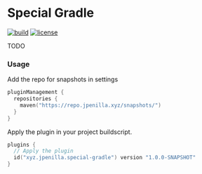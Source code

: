 # Special Gradle

[![build](https://img.shields.io/github/checks-status/jpenilla/special-gradle/master?label=build)](https://github.com/jpenilla/special-gradle/actions) [![license](https://img.shields.io/badge/license-Apache--2.0-blue)](LICENSE)

TODO

### Usage

Add the repo for snapshots in settings

```kotlin
pluginManagement {
  repositories {
    maven("https://repo.jpenilla.xyz/snapshots/")
  }
}
```

Apply the plugin in your project buildscript.

```kotlin
plugins {
  // Apply the plugin
  id("xyz.jpenilla.special-gradle") version "1.0.0-SNAPSHOT"
}
```
